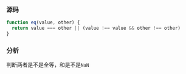 ### 源码

```js
function eq(value, other) {
  return value === other || (value !== value && other !== other)
}
```

### 分析

判断两者是不是全等，和是不是`NaN`
